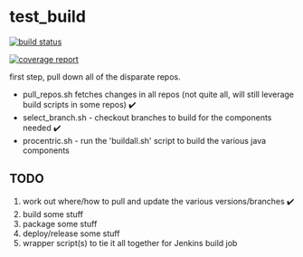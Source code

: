 # test_build

[![build status](https://gitlab.lge.net/jeff.schmidt/test_build/badges/feature/triggered_builds/build.svg)](https://gitlab.lge.net/jeff.schmidt/test_build/commits/feature/triggered_builds)

[![coverage report](https://gitlab.lge.net/jeff.schmidt/test_build/badges/master/coverage.svg)](https://gitlab.lge.net/jeff.schmidt/test_build/commits/master)

first step, pull down all of the disparate repos.
 - pull_repos.sh fetches changes in all repos (not quite all, will still leverage build scripts in some repos) :heavy_check_mark:
 - select_branch.sh - checkout branches to build for the components needed :heavy_check_mark:
 - procentric.sh - run the 'buildall.sh' script to build the various java components

## TODO

1. work out where/how to pull and update the various versions/branches :heavy_check_mark:
1. build some stuff
1. package some stuff
1. deploy/release some stuff
1. wrapper script(s) to tie it all together for Jenkins build job
